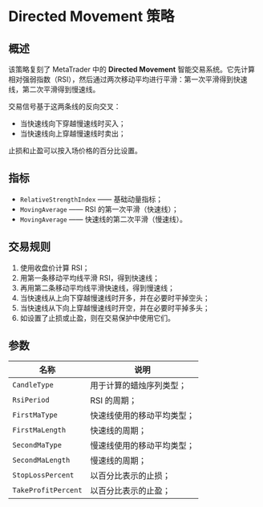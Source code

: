 # Directed Movement 策略

## 概述

该策略复刻了 MetaTrader 中的 **Directed Movement** 智能交易系统。它先计算相对强弱指数（RSI），然后通过两次移动平均进行平滑：第一次平滑得到快速线，第二次平滑得到慢速线。

交易信号基于这两条线的反向交叉：

- 当快速线向下穿越慢速线时买入；
- 当快速线向上穿越慢速线时卖出；

止损和止盈可以按入场价格的百分比设置。

## 指标

- `RelativeStrengthIndex` —— 基础动量指标；
- `MovingAverage` —— RSI 的第一次平滑（快速线）；
- `MovingAverage` —— 快速线的第二次平滑（慢速线）。

## 交易规则

1. 使用收盘价计算 RSI；
2. 用第一条移动平均线平滑 RSI，得到快速线；
3. 再用第二条移动平均线平滑快速线，得到慢速线；
4. 当快速线从上向下穿越慢速线时开多，并在必要时平掉空头；
5. 当快速线从下向上穿越慢速线时开空，并在必要时平掉多头；
6. 如设置了止损或止盈，则在交易保护中使用它们。

## 参数

| 名称 | 说明 |
|------|------|
| `CandleType` | 用于计算的蜡烛序列类型；|
| `RsiPeriod` | RSI 的周期；|
| `FirstMaType` | 快速线使用的移动平均类型；|
| `FirstMaLength` | 快速线的周期；|
| `SecondMaType` | 慢速线使用的移动平均类型；|
| `SecondMaLength` | 慢速线的周期；|
| `StopLossPercent` | 以百分比表示的止损；|
| `TakeProfitPercent` | 以百分比表示的止盈；|

